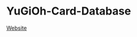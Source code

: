# YuGiOh-Card-Database

<a href = 'https://yugioh-card-database.netlify.app/'>Website</a>
<img src = ''>
